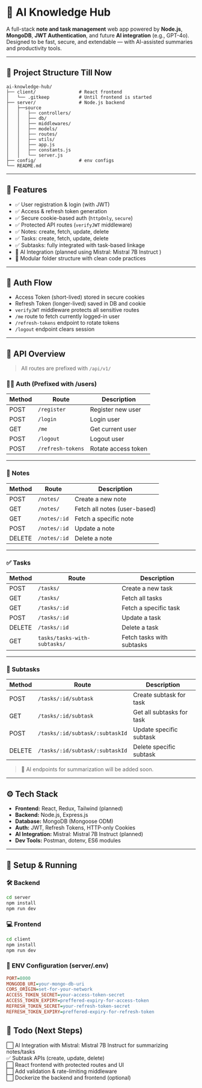 # 🧠 AI Knowledge Hub

A full-stack **note and task management** web app powered by **Node.js**, **MongoDB**, **JWT Authentication**, and future **AI integration** (e.g., GPT-4o). Designed to be fast, secure, and extendable — with AI-assisted summaries and productivity tools.

---

## 📁 Project Structure Till Now

```
ai-knowledge-hub/
├── client/                # React frontend
│   └── .gitkeep           # Until frontend is started
├── server/                # Node.js backend
│   ├──source
│   │   ├── controllers/
│   │   ├── db/
│   │   ├── middlewares/
│   │   ├── models/
│   │   ├── routes/
│   │   ├── utils/
│   │   ├── app.js
│   │   ├── constants.js
│   │   └── server.js
├── config/                # env configs
└── README.md
```

---

## 🚀 Features

- ✅ User registration & login (with JWT)
- ✅ Access & refresh token generation
- ✅ Secure cookie-based auth (`httpOnly`, `secure`)
- ✅ Protected API routes (`verifyJWT` middleware)
- ✅ Notes: create, fetch, update, delete
- ✅ Tasks: create, fetch, update, delete
- ✅ Subtasks: fully integrated with task-based linkage
- 🧠 AI Integration (planned using Mistral: Mistral 7B Instruct )
- 📎 Modular folder structure with clean code practices

---

## 🔐 Auth Flow

- Access Token (short-lived) stored in secure cookies
- Refresh Token (longer-lived) saved in DB and cookie
- `verifyJWT` middleware protects all sensitive routes
- `/me` route to fetch currently logged-in user
- `/refresh-tokens` endpoint to rotate tokens
- `/logout` endpoint clears session

---

## 📌 API Overview

> All routes are prefixed with `/api/v1/`

### 🧑‍💻 Auth (Prefixed with /users)

| Method | Route             | Description         |
| ------ | ----------------- | ------------------- |
| POST   | `/register`       | Register new user   |
| POST   | `/login`          | Login user          |
| GET    | `/me`             | Get current user    |
| POST   | `/logout`         | Logout user         |
| POST   | `/refresh-tokens` | Rotate access token |

---

### 📝 Notes

| Method | Route        | Description                  |
| ------ | ------------ | ---------------------------- |
| POST   | `/notes/`    | Create a new note            |
| GET    | `/notes/`    | Fetch all notes (user-based) |
| GET    | `/notes/:id` | Fetch a specific note        |
| POST   | `/notes/:id` | Update a note                |
| DELETE | `/notes/:id` | Delete a note                |

---

### ✅ Tasks

| Method | Route                  | Description               |
| ------ | ---------------------- | ------------------------- |
| POST   | `/tasks/`              | Create a new task         |
| GET    | `/tasks/`              | Fetch all tasks           |
| GET    | `/tasks/:id`           | Fetch a specific task     |
| POST   | `/tasks/:id`           | Update a task             |
| DELETE | `/tasks/:id`           | Delete a task             |
| GET    | `tasks/tasks-with-subtasks/` | Fetch tasks with subtasks |

---

### 🔁 Subtasks

| Method | Route                           | Description               |
| ------ | ------------------------------- | ------------------------- |
| POST   | `/tasks/:id/subtask`            | Create subtask for task   |
| GET    | `/tasks/:id/subtask`            | Get all subtasks for task |
| POST   | `/tasks/:id/subtask/:subtaskId` | Update specific subtask   |
| DELETE | `/tasks/:id/subtask/:subtaskId` | Delete specific subtask   |

> 🧠 AI endpoints for summarization will be added soon.

---

## ⚙️ Tech Stack

- **Frontend:** React, Redux, Tailwind (planned)
- **Backend:** Node.js, Express.js
- **Database:** MongoDB (Mongoose ODM)
- **Auth:** JWT, Refresh Tokens, HTTP-only Cookies
- **AI Integration:** Mistral: Mistral 7B Instruct (planned)
- **Dev Tools:** Postman, dotenv, ES6 modules

---

## 🔧 Setup & Running

### 🛠️ Backend

```bash
cd server
npm install
npm run dev
```

### 💻 Frontend

```bash
cd client
npm install
npm run dev
```

### 🔐 ENV Configuration (server/.env)

```ini
PORT=8000
MONGODB_URI=your-mongo-db-uri
CORS_ORIGIN=set-for-your-network
ACCESS_TOKEN_SECRET=your-access-token-secret
ACCESS_TOKEN_EXPIRY=preffered-expiry-for-access-token
REFRESH_TOKEN_SECRET=your-refresh-token-secret
REFRESH_TOKEN_EXPIRY=preffered-expiry-for-refresh-token
```

## 📌 Todo (Next Steps)

⬜ AI Integration with Mistral: Mistral 7B Instruct for summarizing notes/tasks  
✅ Subtask APIs (create, update, delete)  
⬜ React frontend with protected routes and UI  
⬜ Add validation & rate-limiting middleware  
⬜ Dockerize the backend and frontend (optional)
